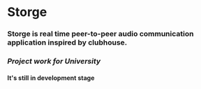 # Storge
### Storge is real time peer-to-peer audio communication application inspired by clubhouse. 
### *Project work for University*



#### It's still in development stage

